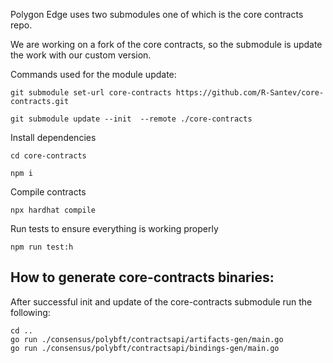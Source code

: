 Polygon Edge uses two submodules one of which is the core contracts repo.

We are working on a fork of the core contracts, so the submodule is update the work with our custom version.

Commands used for the module update:

```
git submodule set-url core-contracts https://github.com/R-Santev/core-contracts.git
```

```
git submodule update --init  --remote ./core-contracts
```

Install dependencies

```
cd core-contracts
```

```
npm i
```

Compile contracts

```
npx hardhat compile
```

Run tests to ensure everything is working properly

```
npm run test:h
```

## How to generate core-contracts binaries:

After successful init and update of the core-contracts submodule run the following:

```
cd ..
go run ./consensus/polybft/contractsapi/artifacts-gen/main.go
go run ./consensus/polybft/contractsapi/bindings-gen/main.go
```
